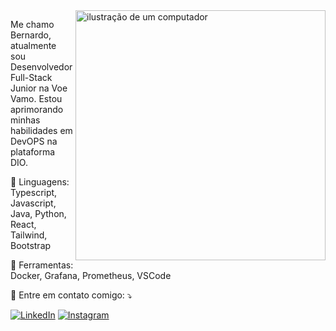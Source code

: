 <img src="https://raw.githubusercontent.com/MicaelliMedeiros/micaellimedeiros/master/image/computer-illustration.png" alt="ilustração de um computador" min-width="400px" max-width="400px" width="400px" align="right">

<p align="left"> 
  Me chamo Bernardo, atualmente sou Desenvolvedor Full-Stack Junior na Voe Vamo.
  Estou aprimorando minhas habilidades em DevOPS na plataforma DIO.
</p>

<p align="left">
  🦄 Linguagens: Typescript, Javascript, Java, Python, React, Tailwind, Bootstrap
</p>

<p align="left">
  💼 Ferramentas: Docker, Grafana, Prometheus, VSCode
</p>

<p align="left">
  💌 Entre em contato comigo: ⤵️
</p>

<p align="left">
  <a href="#" title="LinkedIn">
  <img src="https://img.shields.io/badge/-Linkedin-0e76a8?style=flat-square&logo=Linkedin&logoColor=white&link=https://www.linkedin.com/in/bernardo-mpinheiro/" alt="LinkedIn"/></a>
  <a href="#" title="Instagram">
  <img src="https://img.shields.io/badge/-Instagram-DF0174?style=flat-square&labelColor=DF0174&logo=instagram&logoColor=white&link=https://www.instagram.com/dev.bernardo/" alt="Instagram"/></a>
</p>
